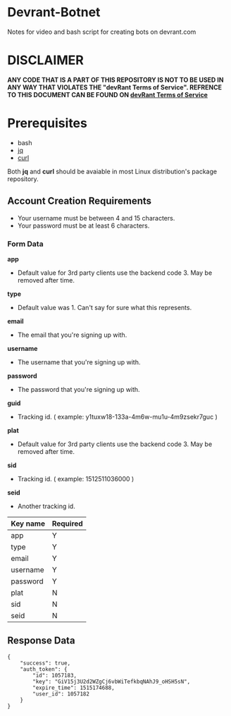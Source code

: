 # Devrant-Botnet

Notes for video and bash script for creating bots on devrant.com

# DISCLAIMER

**ANY CODE THAT IS A PART OF THIS REPOSITORY IS NOT TO BE USED IN ANY WAY THAT VIOLATES THE "devRant Terms of Service". REFRENCE TO THIS DOCUMENT CAN BE FOUND ON [devRant Terms of Service](https://devrant.com/terms)**





# Prerequisites

- bash 
- [jq]( https://stedolan.github.io/jq/ )
- [curl]( https://curl.haxx.se/ )

Both **jq** and **curl** should be avaiable in most Linux distribution's package repository. 

## Account Creation Requirements
- Your username must be between 4 and 15 characters.
- Your password must be at least 6 characters.


### Form Data

**app**
- Default value for 3rd party clients use the backend code 3. May be removed after time. 

**type**
- Default value was 1. Can't say for sure what this represents.

**email**
- The email that you're signing up with.

**username**
- The username that you're signing up with.

**password**
- The password that you're signing up with.

**guid**
- Tracking id. ( example: y1tuxw18-133a-4m6w-mu1u-4m9zsekr7guc )

**plat**
- Default value for 3rd party clients use the backend code 3. May be removed after time. 

**sid**
- Tracking id. ( example: 1512511036000 )

**seid**
- Another tracking id. 


| Key name | Required |
| ---      | ---      |
| app      | Y        |
| type     | Y        |
| email    | Y        |
| username | Y        |
| password | Y        |
| plat     | N        |
| sid      | N        |
| seid     | N        |

## Response Data

```
{
    "success": true,
    "auth_token": {
        "id": 1057183,
        "key": "GiV15j3U2d2WZgCj6vbWiTefkbqNAhJ9_oHSH5sN",
        "expire_time": 1515174688,
        "user_id": 1057182
    }
}
```


